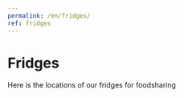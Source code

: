 ```yaml
---
permalink: /en/fridges/
ref: fridges
---
```


# Fridges

Here is the locations of our fridges for foodsharing
